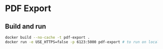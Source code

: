 # PDF Export

## Build and run

```bash
docker build --no-cache -t pdf-export .
docker run -e USE_HTTPS=false -p 6123:5000 pdf-export # to run on local port 6123
```